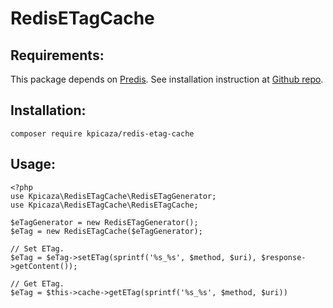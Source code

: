 # RedisETagCache

## Requirements:

This package depends on [Predis](https://packagist.org/packages/predis/predis). See installation instruction at [Github repo](https://github.com/nrk/predis).

## Installation:

    composer require kpicaza/redis-etag-cache

## Usage:

    <?php
    use Kpicaza\RedisETagCache\RedisETagGenerator;
    use Kpicaza\RedisETagCache\RedisETagCache;
    
    $eTagGenerator = new RedisETagGenerator();
    $eTag = new RedisETagCache($eTagGenerator);
    
    // Set ETag.
    $eTag = $eTag->setETag(sprintf('%s_%s', $method, $uri), $response->getContent());
    
    // Get ETag.
    $eTag = $this->cache->getETag(sprintf('%s_%s', $method, $uri))
